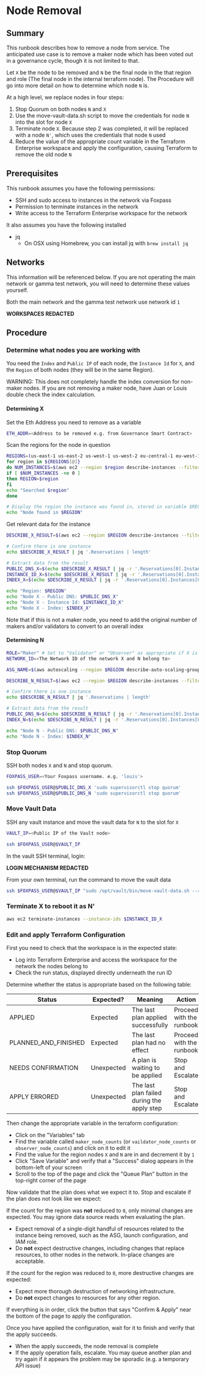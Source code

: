 # Node Removal

## Summary

This runbook describes how to remove a node from service. The anticipated use case is to remove a maker node which has been voted out in a governance cycle, though it is not limited to that.

Let `X` be the node to be removed and `N` be the final node in the that region and role (The final node in the internal terraform node). The Procedure will go into more detail on how to determine which node `N` is.

At a high level, we replace nodes in four steps:

1. Stop Quorum on both nodes `N` and `X`
2. Use the move-vault-data.sh script to move the credentials for node `N` into the slot for node `X`
3. Terminate node `X`. Because step 2 was completed, it will be replaced with a node `N'`, which uses the credentials that node `N` used
4. Reduce the value of the appropriate count variable in the Terraform Enterprise workspace and apply the configuration, causing Terraform to remove the old node `N`

## Prerequisites

This runbook assumes you have the following permissions:

* SSH and sudo access to instances in the network via Foxpass
* Permission to terminate instances in the network
* Write access to the Terraform Enterprise workspace for the network

It also assumes you have the following installed

* jq
    * On OSX using Homebrew, you can install jq with `brew install jq`

## Networks

This information will be referenced below. If you are not operating the main network or gamma test network, you will need to determine these values yourself.

Both the main network and the gamma test network use network id `1`

**WORKSPACES REDACTED**

## Procedure

### Determine what nodes you are working with

You need the `Index` and `Public IP` of each node, the `Instance Id` for `X`, and the `Region` of both nodes (they will be in the same Region).

WARNING: This does not completely handle the index conversion for non-maker nodes. If you are not removing a maker node, have Juan or Louis double check the index calculation.

#### Determining X

Set the Eth Address you need to remove as a variable

```sh
ETH_ADDR=<Address to be removed e.g. from Governance Smart Contract>
```

Scan the regions for the node in question

```sh
REGIONS=(us-east-1 us-east-2 us-west-1 us-west-2 eu-central-1 eu-west-1 eu-west-2 ap-south-1 ap-northeast-1 ap-northeast-2 ap-southeast-1 ap-southeast-2 ca-central-1 sa-east-1)
for region in ${REGIONS[@]}
do NUM_INSTANCES=$(aws ec2 --region $region describe-instances --filters "Name=tag:EthAddress,Values=$ETH_ADDR" "Name=instance-state-name,Values=running" | jq -r '.Reservations | length')
if [ $NUM_INSTANCES -ne 0 ]
then REGION=$region
fi
echo "Searched $region"
done

# Display the region the instance was found in, stored in variable $REGION
echo "Node found in $REGION"
```

Get relevant data for the instance

```sh
DESCRIBE_X_RESULT=$(aws ec2 --region $REGION describe-instances --filters "Name=tag:EthAddress,Values=$ETH_ADDR" "Name=instance-state-name,Values=running")

# Confirm there is one instance
echo $DESCRIBE_X_RESULT | jq '.Reservations | length'

# Extract data from the result
PUBLIC_DNS_X=$(echo $DESCRIBE_X_RESULT | jq -r '.Reservations[0].Instances[0].PublicDnsName')
INSTANCE_ID_X=$(echo $DESCRIBE_X_RESULT | jq -r '.Reservations[0].Instances[0].InstanceId')
INDEX_X=$(echo $DESCRIBE_X_RESULT | jq -r '.Reservations[0].Instances[0].Tags | map(select(.Key == "RoleIndex"))' | jq '.[0].Value | tonumber')

echo "Region: $REGION"
echo "Node X - Public DNS: $PUBLIC_DNS_X"
echo "Node X - Instance Id: $INSTANCE_ID_X"
echo "Node X - Index: $INDEX_X"
```

Note that if this is not a maker node, you need to add the original number of makers and/or validators to convert to an overall index

#### Determining N

```sh
ROLE="Maker" # Set to "Validator" or "Observer" as appropriate if X is not a Maker
NETWORK_ID=<The Network ID of the network X and N belong to>

ASG_NAME=$(aws autoscaling --region $REGION describe-auto-scaling-groups --query "AutoScalingGroups[?contains(Tags[?Key==\`Role\`].Value, \`$ROLE\`)] | [?contains(Tags[?Key==\`NetworkId\`].Value,\`\"$NETWORK_ID\"\`)] | [?contains(Tags[?Key==\`FinalRoleNode\`].Value,\`\"Yes\"\`)].AutoScalingGroupName" | jq -r .[0])

DESCRIBE_N_RESULT=$(aws ec2 --region $REGION describe-instances --filters "Name=tag:aws:autoscaling:groupName,Values=$ASG_NAME" "Name=instance-state-name,Values=running")

# Confirm there is one instance
echo $DESCRIBE_N_RESULT | jq '.Reservations | length'

# Extract data from the result
PUBLIC_DNS_N=$(echo $DESCRIBE_N_RESULT | jq -r '.Reservations[0].Instances[0].PublicDnsName')
INDEX_N=$(echo $DESCRIBE_N_RESULT | jq -r '.Reservations[0].Instances[0].Tags | map(select(.Key == "RoleIndex"))' | jq '.[0].Value | tonumber')

echo "Node N - Public DNS: $PUBLIC_DNS_N"
echo "Node N - Index: $INDEX_N"
```

### Stop Quorum

SSH both nodes `X` and `N` and stop quorum.

```sh
FOXPASS_USER=<Your Foxpass username. e.g. 'louis'>

ssh $FOXPASS_USER@$PUBLIC_DNS_X 'sudo supervisorctl stop quorum'
ssh $FOXPASS_USER@$PUBLIC_DNS_N 'sudo supervisorctl stop quorum'
```

### Move Vault Data

SSH any vault instance and move the vault data for `N` to the slot for `X`

```sh
VAULT_IP=<Public IP of the Vault node>

ssh $FOXPASS_USER@$VAULT_IP
```

In the vault SSH terminal, login:

**LOGIN MECHANISM REDACTED**

From your own terminal, run the command to move the vault data

```sh
ssh $FOXPASS_USER@$VAULT_IP "sudo /opt/vault/bin/move-vault-data.sh --region $REGION --from-index $INDEX_N --to-index $INDEX_X"
```

### Terminate X to reboot it as N'

```sh
aws ec2 terminate-instances --instance-ids $INSTANCE_ID_X
```

### Edit and apply Terraform Configuration

First you need to check that the workspace is in the expected state:

* Log into Terraform Enterprise and access the workspace for the network the nodes belong to
* Check the run status, displayed directly underneath the run ID

Determine whether the status is appropriate based on the following table:

| Status               | Expected?  | Meaning                                    | Action                   |
| -------------------- | ---------- | ------------------------------------------ | ------------------------ |
| APPLIED              | Expected   | The last plan applied successfully         | Proceed with the runbook |
| PLANNED_AND_FINISHED | Expected   | The last plan had no effect                | Proceed with the runbook |
| NEEDS CONFIRMATION   | Unexpected | A plan is waiting to be applied            | Stop and Escalate        |
| APPLY ERRORED        | Unexpected | The last plan failed during the apply step | Stop and Escalate        |

Then change the appropriate variable in the terraform configuration:

* Click on the "Variables" tab
* Find the variable called `maker_node_counts` (or `vaildator_node_counts` or `observer_node_counts`) and click on it to edit it
* Find the value for the region nodes `X` and `N` are in and decrement it by `1`
* Click "Save Variable" and verify that a "Success" dialog appears in the bottom-left of your screen
* Scroll to the top of the page and click the "Queue Plan" button in the top-right corner of the page

Now validate that the plan does what we expect it to. Stop and escalate if the plan does not look like we expect:

If the count for the region was **not** reduced to `0`, only minimal changes are expected. You may ignore data source reads when evaluating the plan.

* Expect removal of a single-digit handful of resources related to the instance being removed, such as the ASG, launch configuration, and IAM role.
* Do **not** expect destructive changes, including changes that replace resources, to other nodes in the network. In-place changes are acceptable.

If the count for the region was reduced to `0`, more destructive changes are expected:

* Expect more thorough destruction of networking infrastructure.
* Do **not** expect changes to resources for any other region.

If everything is in order, click the button that says "Confirm & Apply" near the bottom of the page to apply the configuration.

Once you have applied the configuration, wait for it to finish and verify that the apply succeeds.

* When the apply succeeds, the node removal is complete
* If the apply operation fails, escalate. You may queue another plan and try again if it appears the problem may be sporadic (e.g. a temporary API issue)
